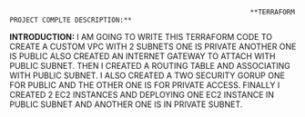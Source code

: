                                                                **TERRAFORM PROJECT COMPLTE DESCRIPTION:** 
                                                                   
**INTRODUCTION:**    I AM GOING TO WRITE THIS TERRAFORM CODE TO CREATE A CUSTOM VPC WITH 2 SUBNETS ONE IS PRIVATE ANOTHER ONE IS PUBLIC ALSO CREATED AN 
INTERNET GATEWAY TO ATTACH WITH PUBLIC SUBNET. THEN I CREATED A ROUTING TABLE AND ASSOCIATING WITH PUBLIC SUBNET. I ALSO CREATED A TWO SECURITY GORUP ONE 
FOR PUBLIC AND THE OTHER ONE IS FOR PRIVATE ACCESS. FINALLY I CREATED 2 EC2 INSTANCES AND DEPLOYING ONE EC2 INSTANCE IN PUBLIC SUBNET AND ANOTHER ONE IS 
IN PRIVATE SUBNET.

